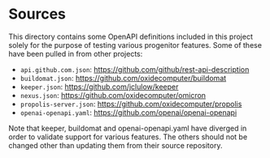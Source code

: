 # Sources

This directory contains some OpenAPI definitions included in this project
solely for the purpose of testing various progenitor features. Some of these
have been pulled in from other projects:

- `api.github.com.json`: https://github.com/github/rest-api-description
- `buildomat.json`: https://github.com/oxidecomputer/buildomat
- `keeper.json`: https://github.com/jclulow/keeper
- `nexus.json`: https://github.com/oxidecomputer/omicron
- `propolis-server.json`: https://github.com/oxidecomputer/propolis
- `openai-openapi.yaml`: https://github.com/openai/openai-openapi

Note that keeper, buildomat and openai-openapi.yaml have diverged in order to validate support for various features.
The others should not be changed other than updating them from their source repository.
